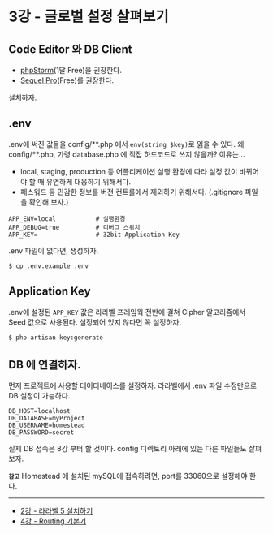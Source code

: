 # 3강 - 글로벌 설정 살펴보기

## Code Editor 와 DB Client

- [phpStorm](https://confluence.jetbrains.com/display/PhpStorm/PhpStorm+Early+Access+Program)(1달 Free)을 권장한다. 
- [Sequel Pro](http://www.sequelpro.com/download)(Free)를 권장한다. 

설치하자.

## .env

.env에 써진 값들을 config/\*\*.php 에서 `env(string $key)`로 읽을 수 있다. 왜 config/\*\*.php, 가령 database.php 에 직접 하드코드로 쓰지 않을까? 이유는...
- local, staging, production 등 어플리케이션 실행 환경에 따라 설정 값이 바뀌어야 할 때 유연하게 대응하기 위해서다.
- 패스워드 등 민감한 정보를 버전 컨트롤에서 제외하기 위해서다. (.gitignore 파일을 확인해 보자.)

```
APP_ENV=local           # 실행환경
APP_DEBUG=true          # 디버그 스위치
APP_KEY=                # 32bit Application Key
```

.env 파일이 없다면, 생성하자.

```bash
$ cp .env.example .env
```

## Application Key

.env에 설정된 `APP_KEY` 값은 라라벨 프레임웍 전반에 걸쳐 Cipher 알고리즘에서 Seed 값으로 사용된다. 설정되어 있지 않다면 꼭 설정하자.

```bash
$ php artisan key:generate
```

## DB 에 연결하자.

먼저 프로젝트에 사용할 데이터베이스를 설정하자. 라라벨에서 .env 파일 수정만으로 DB 설정이 가능하다.

```
DB_HOST=localhost
DB_DATABASE=myProject
DB_USERNAME=homestead
DB_PASSWORD=secret
```

실제 DB 접속은 8강 부터 할 것이다. config 디렉토리 아래에 있는 다른 파일들도 살펴 보자.

**`참고`** Homestead 에 설치된 mySQL에 접속하려면, port를 33060으로 설정해야 한다.

---

- [2강 - 라라벨 5 설치하기](02-hello-laravel.md)
- [4강 - Routing 기본기](04-routing-basics.md)